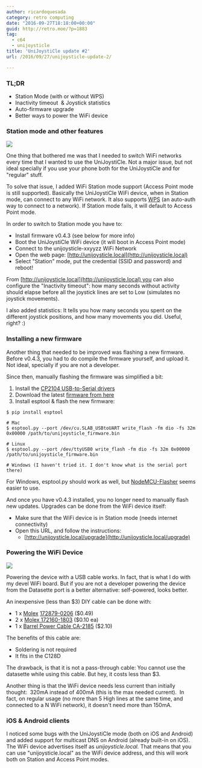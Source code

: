```yaml
---
author: ricardoquesada
category: retro computing
date: "2016-09-27T18:18:00+00:00"
guid: http://retro.moe/?p=1883
tag:
  - c64
  - unijoysticle
title: 'UniJoystiCle update #2'
url: /2016/09/27/unijoysticle-update-2/

---
```

### TL;DR

- Station Mode (with or without WPS)
- Inactivity timeout  & Joystick statistics
- Auto-firmware upgrade
- Better ways to power the WiFi device

### Station mode and other features

![](https://lh3.googleusercontent.com/0IWKb6TdvqIj-p_fx7QMHMIiL7Zt-AuS_-vOG0K9o_J2ievuhhanZz7u3fnAkPSwNHbvCJD-K_M94w=w1047-h1320-no)

One thing that bothered me was that I needed to switch WiFi networks every time that I wanted to use the UniJoystiCle. Not a major issue, but not ideal specially if you use your phone both for the UniJoystiCle and for "regular" stuff.

To solve that issue, I added WiFi Station mode support (Access Point mode is still supported). Basically the UniJoystiCle WiFi device, when in Station mode, can connect to any WiFi network. It also supports [WPS](https://en.wikipedia.org/wiki/Wi-Fi_Protected_Setup) (an auto-auth way to connect to a network). If Station mode fails, it will default to Access Point mode.

In order to switch to Station mode you have to:

- Install firmware v0.4.3 (see below for more info)
- Boot the UniJoystiCle WiFi device (it will boot in Access Point mode)
- Connect to the unijoysticle-xxyyzz WiFi Network
- Open the web page: [http://unijoysticle.local](http://unijoysticle.local)
- Select "Station" mode, put the credential (SSID and password) and reboot!

From [http://unijoysticle.local](http://unijoysticle.local) you can also configure the "Inactivity timeout": how many seconds without activity should elapse before all the joystick lines are set to Low (simulates no joystick movements).

I also added statistics: It tells you how many seconds you spent on the different joystick positions, and how many movements you did. Useful, right? :)

### Installing a new firmware

Another thing that needed to be improved was flashing a new firmware. Before v0.4.3, you had to do compile the firmware yourself, and upload it. Not ideal, specially if you are not a developer.

Since then, manually flashing the firmware was simplified a bit:

1. Install the [CP2104 USB-to-Serial drivers](https://www.silabs.com/products/mcu/Pages/USBtoUARTBridgeVCPDrivers.aspx)
1. Download the latest [firmware from here](http://ricardoquesada.github.io/unijoysticle/bin/unijoysticle_firmware.bin)
1. Install esptool & flash the new firmware:

```
$ pip install esptool

# Mac
$ esptool.py --port /dev/cu.SLAB_USBtoUART write_flash -fm dio -fs 32m 0x00000 /path/to/unijoysticle_firmware.bin

# Linux
$ esptool.py --port /dev/ttyUSB0 write_flash -fm dio -fs 32m 0x00000 /path/to/unijoysticle_firmware.bin

# Windows (I haven't tried it. I don't know what is the serial port there)
```

For Windows, esptool.py should work as well, but [NodeMCU-Flasher](https://github.com/nodemcu/nodemcu-flasher) seems easier to use.

And once you have v0.4.3 installed, you no longer need to manually flash new updates. Upgrades can be done from the WiFi device itself:

- Make sure that the WiFi device is in Station mode (needs internet connectivity)
- Open this URL, and follow the instructions:
  - [http://unijoysticle.local/upgrade](http://unijoysticle.local/upgrade)

### Powering the WiFi Device

![](https://lh3.googleusercontent.com/s69EPOF4EnTb23CztCpkqPE_c-eTqILBmAteYfSievi48mHasxSDYgsZvnPvBW5RWq2cbv1fjqtgTQ=w1218-h1624-no)

Powering the device with a USB cable works. In fact, that is what I do with my devel WiFi board. But if you are not a developer powering the device from the Datasette port is a better alternative: self-powered, looks better.

An inexpensive (less than $3) DIY cable can be done with:

- 1 x [Molex](http://www.mouser.com/Search/ProductDetail.aspx?R=172879-0206virtualkey53850000virtualkey538-172879-0206) [172879-0206](http://www.mouser.com/Search/ProductDetail.aspx?R=172879-0206virtualkey53850000virtualkey538-172879-0206) ($0.49)
- 2 x [Molex 172160-1803](http://www.mouser.com/Search/ProductDetail.aspx?R=172160-1803_(Loose_Piece)virtualkey59680000virtualkey538-172160-1803-LP) ($0.10 ea)
- 1 x [Barrel Power Cable CA-2185](https://www.digikey.com/product-detail/en/tensility-international-corp/CA-2185/CP-2185-ND/568576) ($2.10)

The benefits of this cable are:

- Soldering is not required
- It fits in the C128D

The drawback, is that it is not a pass-through cable: You cannot use the datasette while using this cable. But hey, it costs less than $3.

Another thing is that the WiFi device needs less current than initially thought:  320mA instead of 400mA (this is the max needed current).  In fact, on regular usage (no more than 5 High lines at the same time, and connected to a N WiFi network), it doesn't need more than 150mA.

### iOS & Android clients

I noticed some bugs with the UniJoystiCle mode (both on iOS and Android) and added support for multicast DNS on Android (already built-in on iOS). The WiFi device advertises itself as _unijoysticle.local._ That means that you can use "unijoysticle.local" as the WiFi device address, and this will work both on Station and Access Point modes.
